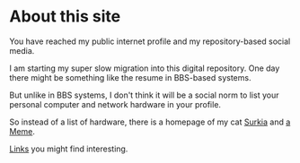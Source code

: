 # About this site
You have reached my public internet profile and my repository-based social media.

I am starting my super slow migration into this digital repository. One day there might be something like the resume in BBS-based systems.

But unlike in BBS systems, I don't think it will be a social norm to list your personal computer and network hardware in your profile.

So instead of a list of hardware, there is a homepage of my cat [Surkia](Surkia.md) and [a Meme](MEME.md).

[Links](Links.md) you might find interesting.